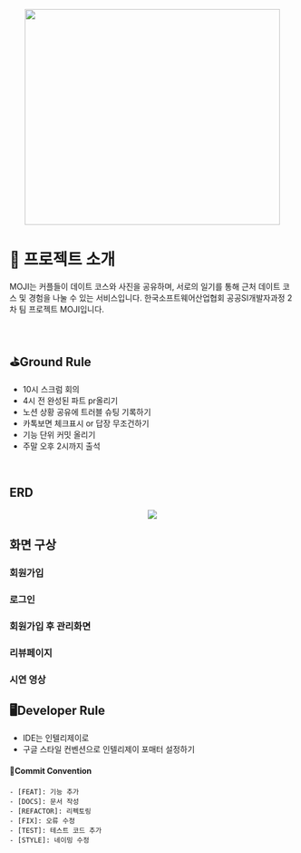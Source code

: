 
<p align="center" >
  <img src="https://github.com/user-attachments/assets/84208774-2e09-4bc1-8142-e44aeaf5eead"
    width = "450" height = "380">
</p>

# 🔰 프로젝트 소개
MOJI는 커플들이 데이트 코스와 사진을 공유하며, 서로의 일기를 통해 근처 데이트 코스 및 경험을 나눌 수 있는 서비스입니다.
한국소프트웨어산업협회 공공SI개발자과정 2차 팀 프로젝트 MOJI입니다.

<br>

## ⛳Ground Rule
- 10시 스크럼 회의
- 4시 전 완성된 파트 pr올리기
- 노션 상황 공유에 트러블 슈팅 기록하기
- 카톡보면 체크표시 or 답장 무조건하기
- 기능 단위 커밋 올리기
- 주말 오후 2시까지 출석

<br>

## ERD
<p align="center" >
  <img src="https://github.com/user-attachments/assets/85d9abbf-8f49-46cb-8ad5-0f20417dfbd2">
</p>


## 화면 구상
### 회원가입

### 로그인

### 회원가입 후 관리화면

### 리뷰페이지


### 시연 영상




## 🖥️Developer Rule
- IDE는 인텔리제이로
- 구글 스타일 컨벤션으로 인텔리제이 포매터 설정하기



#### 👿Commit Convention
```
- [FEAT]: 기능 추가
- [DOCS]: 문서 작성
- [REFACTOR]: 리펙토링
- [FIX]: 오류 수정
- [TEST]: 테스트 코드 추가
- [STYLE]: 네이밍 수정
```
